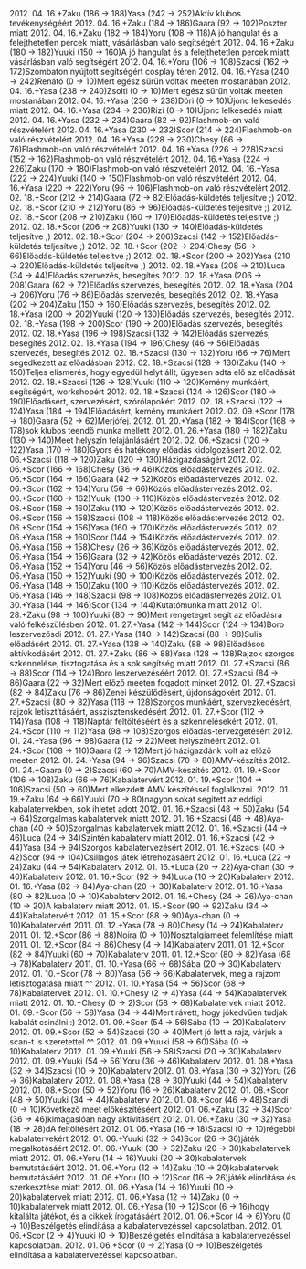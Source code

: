 <tr><td>2012. 04. 16.</td><td>+</td><td>Zaku (186 &rarr; 188)</td><td>Yasa (242 &rarr; 252)</td><td>Aktív klubos tevékenységéért</td></tr>
<tr><td>2012. 04. 16.</td><td>+</td><td>Zaku (184 &rarr; 186)</td><td>Gaara (92 &rarr; 102)</td><td>Poszter miatt</td></tr>
<tr><td>2012. 04. 16.</td><td>+</td><td>Zaku (182 &rarr; 184)</td><td>Yoru (108 &rarr; 118)</td><td>A jó hangulat és a felejthetetlen percek miatt, vásárlásban való segítségért</td></tr>
<tr><td>2012. 04. 16.</td><td>+</td><td>Zaku (180 &rarr; 182)</td><td>Yuuki (150 &rarr; 160)</td><td>A jó hangulat és a felejthetetlen percek miatt, vásárlásban való segítségért</td></tr>
<tr><td>2012. 04. 16.</td><td>+</td><td>Yoru (106 &rarr; 108)</td><td>Szacsi (162 &rarr; 172)</td><td>Szombaton nyújtott segítségért cosplay téren</td></tr>
<tr><td>2012. 04. 16.</td><td>+</td><td>Yasa (240 &rarr; 242)</td><td>Renátó (0 &rarr; 10)</td><td>Mert egész sűrűn voltak meeten mostanában</td></tr>
<tr><td>2012. 04. 16.</td><td>+</td><td>Yasa (238 &rarr; 240)</td><td>Zsolti (0 &rarr; 10)</td><td>Mert egész sűrűn voltak meeten mostanában</td></tr>
<tr><td>2012. 04. 16.</td><td>+</td><td>Yasa (236 &rarr; 238)</td><td>Dóri (0 &rarr; 10)</td><td>Újonc lelkesedés miatt</td></tr>
<tr><td>2012. 04. 16.</td><td>+</td><td>Yasa (234 &rarr; 236)</td><td>Rizi (0 &rarr; 10)</td><td>Újonc lelkesedés miatt</td></tr>
<tr><td>2012. 04. 16.</td><td>+</td><td>Yasa (232 &rarr; 234)</td><td>Gaara (82 &rarr; 92)</td><td>Flashmob-on való részvételért</td></tr>
<tr><td>2012. 04. 16.</td><td>+</td><td>Yasa (230 &rarr; 232)</td><td>Scor (214 &rarr; 224)</td><td>Flashmob-on való részvételért</td></tr>
<tr><td>2012. 04. 16.</td><td>+</td><td>Yasa (228 &rarr; 230)</td><td>Chesy (66 &rarr; 76)</td><td>Flashmob-on való részvételért</td></tr>
<tr><td>2012. 04. 16.</td><td>+</td><td>Yasa (226 &rarr; 228)</td><td>Szacsi (152 &rarr; 162)</td><td>Flashmob-on való részvételért</td></tr>
<tr><td>2012. 04. 16.</td><td>+</td><td>Yasa (224 &rarr; 226)</td><td>Zaku (170 &rarr; 180)</td><td>Flashmob-on való részvételért</td></tr>
<tr><td>2012. 04. 16.</td><td>+</td><td>Yasa (222 &rarr; 224)</td><td>Yuuki (140 &rarr; 150)</td><td>Flashmob-on való részvételért</td></tr>
<tr><td>2012. 04. 16.</td><td>+</td><td>Yasa (220 &rarr; 222)</td><td>Yoru (96 &rarr; 106)</td><td>Flashmob-on való részvételért</td></tr>
<tr><td>2012. 02. 18.</td><td>+</td><td>Scor (212 &rarr; 214)</td><td>Gaara (72 &rarr; 82)</td><td>Előadás-küldetés teljesítve ;)</td></tr>
<tr><td>2012. 02. 18.</td><td>+</td><td>Scor (210 &rarr; 212)</td><td>Yoru (86 &rarr; 96)</td><td>Előadás-küldetés teljesítve ;)</td></tr>
<tr><td>2012. 02. 18.</td><td>+</td><td>Scor (208 &rarr; 210)</td><td>Zaku (160 &rarr; 170)</td><td>Előadás-küldetés teljesítve ;)</td></tr>
<tr><td>2012. 02. 18.</td><td>+</td><td>Scor (206 &rarr; 208)</td><td>Yuuki (130 &rarr; 140)</td><td>Előadás-küldetés teljesítve ;)</td></tr>
<tr><td>2012. 02. 18.</td><td>+</td><td>Scor (204 &rarr; 206)</td><td>Szacsi (142 &rarr; 152)</td><td>Előadás-küldetés teljesítve ;)</td></tr>
<tr><td>2012. 02. 18.</td><td>+</td><td>Scor (202 &rarr; 204)</td><td>Chesy (56 &rarr; 66)</td><td>Előadás-küldetés teljesítve ;)</td></tr>
<tr><td>2012. 02. 18.</td><td>+</td><td>Scor (200 &rarr; 202)</td><td>Yasa (210 &rarr; 220)</td><td>Előadás-küldetés teljesítve ;)</td></tr>
<tr><td>2012. 02. 18.</td><td>+</td><td>Yasa (208 &rarr; 210)</td><td>Luca (34 &rarr; 44)</td><td>Előadás szervezés, besegítés</td></tr>
<tr><td>2012. 02. 18.</td><td>+</td><td>Yasa (206 &rarr; 208)</td><td>Gaara (62 &rarr; 72)</td><td>Előadás szervezés, besegítés</td></tr>
<tr><td>2012. 02. 18.</td><td>+</td><td>Yasa (204 &rarr; 206)</td><td>Yoru (76 &rarr; 86)</td><td>Előadás szervezés, besegítés</td></tr>
<tr><td>2012. 02. 18.</td><td>+</td><td>Yasa (202 &rarr; 204)</td><td>Zaku (150 &rarr; 160)</td><td>Előadás szervezés, besegítés</td></tr>
<tr><td>2012. 02. 18.</td><td>+</td><td>Yasa (200 &rarr; 202)</td><td>Yuuki (120 &rarr; 130)</td><td>Előadás szervezés, besegítés</td></tr>
<tr><td>2012. 02. 18.</td><td>+</td><td>Yasa (198 &rarr; 200)</td><td>Scor (190 &rarr; 200)</td><td>Előadás szervezés, besegítés</td></tr>
<tr><td>2012. 02. 18.</td><td>+</td><td>Yasa (196 &rarr; 198)</td><td>Szacsi (132 &rarr; 142)</td><td>Előadás szervezés, besegítés</td></tr>
<tr><td>2012. 02. 18.</td><td>+</td><td>Yasa (194 &rarr; 196)</td><td>Chesy (46 &rarr; 56)</td><td>Előadás szervezés, besegítés</td></tr>
<tr><td>2012. 02. 18.</td><td>+</td><td>Szacsi (130 &rarr; 132)</td><td>Yoru (66 &rarr; 76)</td><td>Mert segédkezett az előadásban</td></tr>
<tr><td>2012. 02. 18.</td><td>+</td><td>Szacsi (128 &rarr; 130)</td><td>Zaku (140 &rarr; 150)</td><td>Teljes elismerés, hogy egyedül helyt állt, ügyesen adta elő az előadását</td></tr>
<tr><td>2012. 02. 18.</td><td>+</td><td>Szacsi (126 &rarr; 128)</td><td>Yuuki (110 &rarr; 120)</td><td>Kemény munkáért, segítségért, workshopért</td></tr>
<tr><td>2012. 02. 18.</td><td>+</td><td>Szacsi (124 &rarr; 126)</td><td>Scor (180 &rarr; 190)</td><td>Előadásért, szervezésért, szórólapokért</td></tr>
<tr><td>2012. 02. 18.</td><td>+</td><td>Szacsi (122 &rarr; 124)</td><td>Yasa (184 &rarr; 194)</td><td>Előadásért, kemény munkáért</td></tr>
<tr><td>2012. 02. 09.</td><td>+</td><td>Scor (178 &rarr; 180)</td><td>Gaara (52 &rarr; 62)</td><td>Merjófej.</td></tr>
<tr><td>2012. 01. 20.</td><td>+</td><td>Yasa (182 &rarr; 184)</td><td>Scor (168 &rarr; 178)</td><td>sok klubos teendő munka mellett</td></tr>
<tr><td>2012. 01. 26.</td><td>+</td><td>Yasa (180 &rarr; 182)</td><td>Zaku (130 &rarr; 140)</td><td>Meet helyszín felajánlásáért</td></tr>
<tr><td>2012. 02. 06.</td><td>+</td><td>Szacsi (120 &rarr; 122)</td><td>Yasa (170 &rarr; 180)</td><td>Gyors és hatékony előadás kidolgozásért</td></tr>
<tr><td>2012. 02. 06.</td><td>+</td><td>Szacsi (118 &rarr; 120)</td><td>Zaku (120 &rarr; 130)</td><td>Házigazdaságért</td></tr>
<tr><td>2012. 02. 06.</td><td>+</td><td>Scor (166 &rarr; 168)</td><td>Chesy (36 &rarr; 46)</td><td>Közös előadástervezés</td></tr>
<tr><td>2012. 02. 06.</td><td>+</td><td>Scor (164 &rarr; 166)</td><td>Gaara (42 &rarr; 52)</td><td>Közös előadástervezés</td></tr>
<tr><td>2012. 02. 06.</td><td>+</td><td>Scor (162 &rarr; 164)</td><td>Yoru (56 &rarr; 66)</td><td>Közös előadástervezés</td></tr>
<tr><td>2012. 02. 06.</td><td>+</td><td>Scor (160 &rarr; 162)</td><td>Yuuki (100 &rarr; 110)</td><td>Közös előadástervezés</td></tr>
<tr><td>2012. 02. 06.</td><td>+</td><td>Scor (158 &rarr; 160)</td><td>Zaku (110 &rarr; 120)</td><td>Közös előadástervezés</td></tr>
<tr><td>2012. 02. 06.</td><td>+</td><td>Scor (156 &rarr; 158)</td><td>Szacsi (108 &rarr; 118)</td><td>Közös előadástervezés</td></tr>
<tr><td>2012. 02. 06.</td><td>+</td><td>Scor (154 &rarr; 156)</td><td>Yasa (160 &rarr; 170)</td><td>Közös előadástervezés</td></tr>
<tr><td>2012. 02. 06.</td><td>+</td><td>Yasa (158 &rarr; 160)</td><td>Scor (144 &rarr; 154)</td><td>Közös előadástervezés</td></tr>
<tr><td>2012. 02. 06.</td><td>+</td><td>Yasa (156 &rarr; 158)</td><td>Chesy (26 &rarr; 36)</td><td>Közös előadástervezés</td></tr>
<tr><td>2012. 02. 06.</td><td>+</td><td>Yasa (154 &rarr; 156)</td><td>Gaara (32 &rarr; 42)</td><td>Közös előadástervezés</td></tr>
<tr><td>2012. 02. 06.</td><td>+</td><td>Yasa (152 &rarr; 154)</td><td>Yoru (46 &rarr; 56)</td><td>Közös előadástervezés</td></tr>
<tr><td>2012. 02. 06.</td><td>+</td><td>Yasa (150 &rarr; 152)</td><td>Yuuki (90 &rarr; 100)</td><td>Közös előadástervezés</td></tr>
<tr><td>2012. 02. 06.</td><td>+</td><td>Yasa (148 &rarr; 150)</td><td>Zaku (100 &rarr; 110)</td><td>Közös előadástervezés</td></tr>
<tr><td>2012. 02. 06.</td><td>+</td><td>Yasa (146 &rarr; 148)</td><td>Szacsi (98 &rarr; 108)</td><td>Közös előadástervezés</td></tr>
<tr><td>2012. 01. 30.</td><td>+</td><td>Yasa (144 &rarr; 146)</td><td>Scor (134 &rarr; 144)</td><td>Kutatómunka miatt</td></tr>
<tr><td>2012. 01. 28.</td><td>+</td><td>Zaku (98 &rarr; 100)</td><td>Yuuki (80 &rarr; 90)</td><td>Mert rengeteget segít az előadásra való felkészülésben</td></tr>
<tr><td>2012. 01. 27.</td><td>+</td><td>Yasa (142 &rarr; 144)</td><td>Scor (124 &rarr; 134)</td><td>Boro leszervezősdi</td></tr>
<tr><td>2012. 01. 27.</td><td>+</td><td>Yasa (140 &rarr; 142)</td><td>Szacsi (88 &rarr; 98)</td><td>Sulis előadásért</td></tr>
<tr><td>2012. 01. 27.</td><td>+</td><td>Yasa (138 &rarr; 140)</td><td>Zaku (88 &rarr; 98)</td><td>Előadásos aktívkodásért</td></tr>
<tr><td>2012. 01. 27.</td><td>+</td><td>Zaku (86 &rarr; 88)</td><td>Yasa (128 &rarr; 138)</td><td>Rajzok szorgos szkennelése, tisztogatása és a sok segítség miatt</td></tr>
<tr><td>2012. 01. 27.</td><td>+</td><td>Szacsi (86 &rarr; 88)</td><td>Scor (114 &rarr; 124)</td><td>Boro leszervezéséért</td></tr>
<tr><td>2012. 01. 27.</td><td>+</td><td>Szacsi (84 &rarr; 86)</td><td>Gaara (22 &rarr; 32)</td><td>Mert előző meeten fogadott minket</td></tr>
<tr><td>2012. 01. 27.</td><td>+</td><td>Szacsi (82 &rarr; 84)</td><td>Zaku (76 &rarr; 86)</td><td>Zenei készülődésért, újdonságokért</td></tr>
<tr><td>2012. 01. 27.</td><td>+</td><td>Szacsi (80 &rarr; 82)</td><td>Yasa (118 &rarr; 128)</td><td>Szorgos munkáért, szervezkedésért, rajzok letisztításáért, asszisztenskedésért</td></tr>
<tr><td>2012. 01. 27.</td><td>+</td><td>Scor (112 &rarr; 114)</td><td>Yasa (108 &rarr; 118)</td><td>Naptár feltöltéséért és a szkennelésekért</td></tr>
<tr><td>2012. 01. 24.</td><td>+</td><td>Scor (110 &rarr; 112)</td><td>Yasa (98 &rarr; 108)</td><td>Szorgos előadás-tervezgetésért</td></tr>
<tr><td>2012. 01. 24.</td><td>+</td><td>Yasa (96 &rarr; 98)</td><td>Gaara (12 &rarr; 22)</td><td>Meet helyszínéért</td></tr>
<tr><td>2012. 01. 24.</td><td>+</td><td>Scor (108 &rarr; 110)</td><td>Gaara (2 &rarr; 12)</td><td>Mert jó házigazdánk volt az előző meeten</td></tr>
<tr><td>2012. 01. 24.</td><td>+</td><td>Yasa (94 &rarr; 96)</td><td>Szacsi (70 &rarr; 80)</td><td>AMV-készítés</td></tr>
<tr><td>2012. 01. 24.</td><td>+</td><td>Gaara (0 &rarr; 2)</td><td>Szacsi (60 &rarr; 70)</td><td>AMV-készítés</td></tr>
<tr><td>2012. 01. 19.</td><td>+</td><td>Scor (106 &rarr; 108)</td><td>Zaku (66 &rarr; 76)</td><td>Kabalatervért</td></tr>
<tr><td>2012. 01. 19.</td><td>+</td><td>Scor (104 &rarr; 106)</td><td>Szacsi (50 &rarr; 60)</td><td>Mert elkezdett AMV készítéssel foglalkozni.</td></tr>
<tr><td>2012. 01. 19.</td><td>+</td><td>Zaku (64 &rarr; 66)</td><td>Yuuki (70 &rarr; 80)</td><td>nagyon sokat segitett az eddigi kabalatervekben, sok ihletet adott</td></tr>
<tr><td>2012. 01. 16.</td><td>+</td><td>Szacsi (48 &rarr; 50)</td><td>Zaku (54 &rarr; 64)</td><td>Szorgalmas kabalatervek miatt</td></tr>
<tr><td>2012. 01. 16.</td><td>+</td><td>Szacsi (46 &rarr; 48)</td><td>Aya-chan (40 &rarr; 50)</td><td>Szorgalmas kabalatervek miatt</td></tr>
<tr><td>2012. 01. 16.</td><td>+</td><td>Szacsi (44 &rarr; 46)</td><td>Luca (24 &rarr; 34)</td><td>Szintén kabalaterv miatt</td></tr>
<tr><td>2012. 01. 16.</td><td>+</td><td>Szacsi (42 &rarr; 44)</td><td>Yasa (84 &rarr; 94)</td><td>Szorgos kabalatervezésért</td></tr>
<tr><td>2012. 01. 16.</td><td>+</td><td>Szacsi (40 &rarr; 42)</td><td>Scor (94 &rarr; 104)</td><td>Csillagos játék létrehozásáért</td></tr>
<tr><td>2012. 01. 16.</td><td>+</td><td>Luca (22 &rarr; 24)</td><td>Zaku (44 &rarr; 54)</td><td>Kabalaterv</td></tr>
<tr><td>2012. 01. 16.</td><td>+</td><td>Luca (20 &rarr; 22)</td><td>Aya-chan (30 &rarr; 40)</td><td>Kabalaterv</td></tr>
<tr><td>2012. 01. 16.</td><td>+</td><td>Scor (92 &rarr; 94)</td><td>Luca (10 &rarr; 20)</td><td>Kabalaterv</td></tr>
<tr><td>2012. 01. 16.</td><td>+</td><td>Yasa (82 &rarr; 84)</td><td>Aya-chan (20 &rarr; 30)</td><td>Kabalaterv</td></tr>
<tr><td>2012. 01. 16.</td><td>+</td><td>Yasa (80 &rarr; 82)</td><td>Luca (0 &rarr; 10)</td><td>Kabalaterv</td></tr>
<tr><td>2012. 01. 16.</td><td>+</td><td>Chesy (24 &rarr; 26)</td><td>Aya-chan (10 &rarr; 20)</td><td>A kabalaterv miatt</td></tr>
<tr><td>2012. 01. 15.</td><td>+</td><td>Scor (90 &rarr; 92)</td><td>Zaku (34 &rarr; 44)</td><td>Kabalatervért</td></tr>
<tr><td>2012. 01. 15.</td><td>+</td><td>Scor (88 &rarr; 90)</td><td>Aya-chan (0 &rarr; 10)</td><td>Kabalatervért</td></tr>
<tr><td>2011. 01. 12.</td><td>+</td><td>Yasa (78 &rarr; 80)</td><td>Chesy (14 &rarr; 24)</td><td>Kabalaterv</td></tr>
<tr><td>2011. 01. 12.</td><td>+</td><td>Scor (86 &rarr; 88)</td><td>Noira (0 &rarr; 10)</td><td>Nosztalgiameet felemlítése miatt</td></tr>
<tr><td>2011. 01. 12.</td><td>+</td><td>Scor (84 &rarr; 86)</td><td>Chesy (4 &rarr; 14)</td><td>Kabalaterv</td></tr>
<tr><td>2011. 01. 12.</td><td>+</td><td>Scor (82 &rarr; 84)</td><td>Yuuki (60 &rarr; 70)</td><td>Kabalaterv</td></tr>
<tr><td>2011. 01. 12.</td><td>+</td><td>Scor (80 &rarr; 82)</td><td>Yasa (68 &rarr; 78)</td><td>Kabalaterv</td></tr>
<tr><td>2011. 01. 10.</td><td>+</td><td>Yasa (66 &rarr; 68)</td><td>Sába (20 &rarr; 30)</td><td>Kabalaterv</td></tr>
<tr><td>2012. 01. 10.</td><td>+</td><td>Scor (78 &rarr; 80)</td><td>Yasa (56 &rarr; 66)</td><td>Kabalatervek, meg a rajzom letisztogatása miatt ^^</td></tr>
<tr><td>2012. 01. 10.</td><td>+</td><td>Yasa (54 &rarr; 56)</td><td>Scor (68 &rarr; 78)</td><td>Kabalatervek</td></tr>
<tr><td>2012. 01. 10.</td><td>+</td><td>Chesy (2 &rarr; 4)</td><td>Yasa (44 &rarr; 54)</td><td>Kabalatervek miatt</td></tr>
<tr><td>2012. 01. 10.</td><td>+</td><td>Chesy (0 &rarr; 2)</td><td>Scor (58 &rarr; 68)</td><td>Kabalatervek miatt</td></tr>
<tr><td>2012. 01. 09.</td><td>+</td><td>Scor (56 &rarr; 58)</td><td>Yasa (34 &rarr; 44)</td><td>Mert rávett, hogy jókedvűen tudjak kabalát csinálni :)</td></tr>
<tr><td>2012. 01. 09.</td><td>+</td><td>Scor (54 &rarr; 56)</td><td>Sába (10 &rarr; 20)</td><td>Kabalaterv</td></tr>
<tr><td>2012. 01. 09.</td><td>+</td><td>Scor (52 &rarr; 54)</td><td>Szacsi (30 &rarr; 40)</td><td>Mert jó lett a rajz, várjuk a scan-t is szeretettel ^^</td></tr>
<tr><td>2012. 01. 09.</td><td>+</td><td>Yuuki (58 &rarr; 60)</td><td>Sába (0 &rarr; 10)</td><td>Kabalaterv</td></tr>
<tr><td>2012. 01. 09.</td><td>+</td><td>Yuuki (56 &rarr; 58)</td><td>Szacsi (20 &rarr; 30)</td><td>Kabalaterv</td></tr>
<tr><td>2012. 01. 09.</td><td>+</td><td>Yuuki (54 &rarr; 56)</td><td>Yoru (36 &rarr; 46)</td><td>Kabalaterv</td></tr>
<tr><td>2012. 01. 08.</td><td>+</td><td>Yasa (32 &rarr; 34)</td><td>Szacsi (10 &rarr; 20)</td><td>Kabalaterv</td></tr>
<tr><td>2012. 01. 08.</td><td>+</td><td>Yasa (30 &rarr; 32)</td><td>Yoru (26 &rarr; 36)</td><td>Kabalaterv</td></tr>
<tr><td>2012. 01. 08.</td><td>+</td><td>Yasa (28 &rarr; 30)</td><td>Yuuki (44 &rarr; 54)</td><td>Kabalaterv</td></tr>
<tr><td>2012. 01. 08.</td><td>+</td><td>Scor (50 &rarr; 52)</td><td>Yoru (16 &rarr; 26)</td><td>Kabalaterv</td></tr>
<tr><td>2012. 01. 08.</td><td>+</td><td>Scor (48 &rarr; 50)</td><td>Yuuki (34 &rarr; 44)</td><td>Kabalaterv</td></tr>
<tr><td>2012. 01. 08.</td><td>+</td><td>Scor (46 &rarr; 48)</td><td>Szandi (0 &rarr; 10)</td><td>Következő meet előkészítéséért</td></tr>
<tr><td>2012. 01. 06.</td><td>+</td><td>Zaku (32 &rarr; 34)</td><td>Scor (36 &rarr; 46)</td><td>kimagaslóan nagy aktivitásért</td></tr>
<tr><td>2012. 01. 06.</td><td>+</td><td>Zaku (30 &rarr; 32)</td><td>Yasa (18 &rarr; 28)</td><td>dA feltöltésért</td></tr>
<tr><td>2012. 01. 06.</td><td>+</td><td>Yasa (16 &rarr; 18)</td><td>Szacsi (0 &rarr; 10)</td><td>régebbi kabalatervekért</td></tr>
<tr><td>2012. 01. 06.</td><td>+</td><td>Yuuki (32 &rarr; 34)</td><td>Scor (26 &rarr; 36)</td><td>játék megalkotásáért</td></tr>
<tr><td>2012. 01. 06.</td><td>+</td><td>Yuuki (30 &rarr; 32)</td><td>Zaku (20 &rarr; 30)</td><td>kabalatervek miatt</td></tr>
<tr><td>2012. 01. 06.</td><td>+</td><td>Yoru (14 &rarr; 16)</td><td>Yuuki (20 &rarr; 30)</td><td>kabalatervek bemutatásáért</td></tr>
<tr><td>2012. 01. 06.</td><td>+</td><td>Yoru (12 &rarr; 14)</td><td>Zaku (10 &rarr; 20)</td><td>kabalatervek bemutatásáért</td></tr>
<tr><td>2012. 01. 06.</td><td>+</td><td>Yoru (10 &rarr; 12)</td><td>Scor (16 &rarr; 26)</td><td>játék elindítása és szerkesztése miatt</td></tr>
<tr><td>2012. 01. 06.</td><td>+</td><td>Yasa (14 &rarr; 16)</td><td>Yuuki (10 &rarr; 20)</td><td>kabalatervek miatt</td></tr>
<tr><td>2012. 01. 06.</td><td>+</td><td>Yasa (12 &rarr; 14)</td><td>Zaku (0 &rarr; 10)</td><td>kabalatervek miatt</td></tr>
<tr><td>2012. 01. 06.</td><td>+</td><td>Yasa (10 &rarr; 12)</td><td>Scor (6 &rarr; 16)</td><td>hogy kitalálta játékot, és a cikkek írogatásáért</td></tr>
<tr><td>2012. 01. 06.</td><td>+</td><td>Scor (4 &rarr; 6)</td><td>Yoru (0 &rarr; 10)</td><td>Beszélgetés elindítása a kabalatervezéssel kapcsolatban.</td></tr>
<tr><td>2012. 01. 06.</td><td>+</td><td>Scor (2 &rarr; 4)</td><td>Yuuki (0 &rarr; 10)</td><td>Beszélgetés elindítása a kabalatervezéssel kapcsolatban.</td></tr>
<tr><td>2012. 01. 06.</td><td>+</td><td>Scor (0 &rarr; 2)</td><td>Yasa (0 &rarr; 10)</td><td>Beszélgetés elindítása a kabalatervezéssel kapcsolatban.</td></tr>
